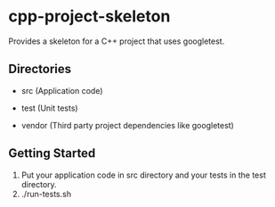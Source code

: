cpp-project-skeleton
====================

Provides a skeleton for a C++ project that
uses googletest.

Directories
-----------
* src (Application code)

* test (Unit tests)

* vendor (Third party project dependencies like googletest)

Getting Started
---------------
1. Put your application code in src directory and your tests in the test directory.
2. ./run-tests.sh

